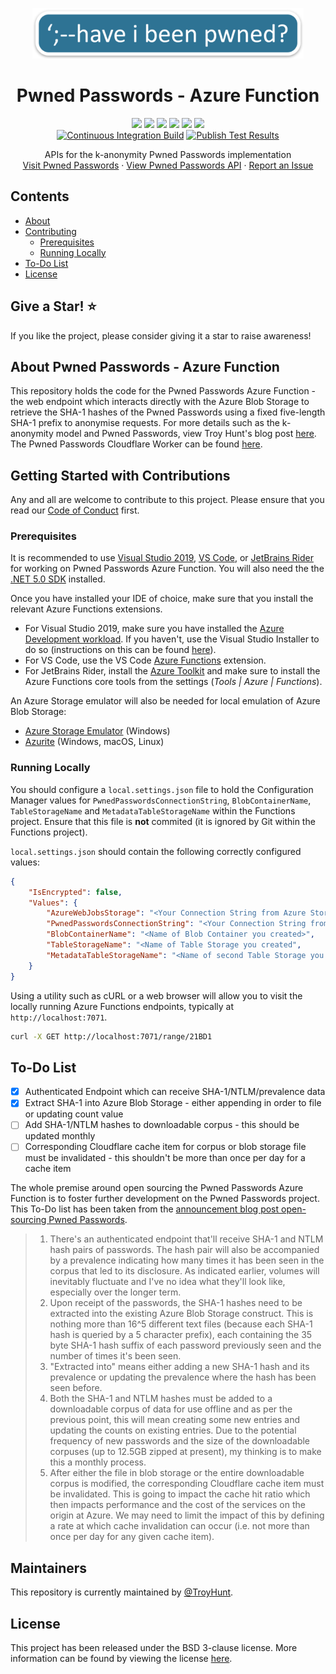<p align="center">
  <a href="https://github.com/HaveIBeenPwned/PwnedPasswordsAzureFunction">
    <img src=".github/images/logo.png" alt="HIBP Logo" width="434" height="81">
  </a>

  <h1 align="center">Pwned Passwords - Azure Function</h1>
	
  <p align="center">
  <a href="LICENSE" alt="License">
    <img src="https://img.shields.io/github/license/HaveIBeenPwned/PwnedPasswordsAzureFunction?style=flat-square" /></a>
  <a href="https://github.com/HaveIBeenPwned/PwnedPasswordsAzureFunction/graphs/contributors" alt="Contributors">
    <img src="https://img.shields.io/github/contributors/HaveIBeenPwned/PwnedPasswordsAzureFunction?style=flat-square" /></a>
  <a href="https://github.com/HaveIBeenPwned/PwnedPasswordsAzureFunction/pulls?q=is%3Apr+is%3Aclosed" alt="Closed PRs">
    <img src="https://img.shields.io/github/issues-pr-closed/HaveIBeenPwned/PwnedPasswordsAzureFunction?style=flat-square" /></a>
  <a href="https://github.com/HaveIBeenPwned/PwnedPasswordsAzureFunction/network/members/" alt="Forks">
    <img src="https://img.shields.io/github/forks/HaveIBeenPwned/PwnedPasswordsAzureFunction?style=flat-square" /></a>
  <a href="https://github.com/HaveIBeenPwned/PwnedPasswordsAzureFunction/stargazers/" alt="Stars">
    <img src="https://img.shields.io/github/stars/HaveIBeenPwned/PwnedPasswordsAzureFunction?style=flat-square" /></a>
  <a href="CODE_OF_CONDUCT.md" alt="Stars">
    <img src="https://img.shields.io/badge/Contributor%20Covenant-2.0-4baaaa.svg?style=flat-square" /></a>
  <br />
  <a href="https://github.com/HaveIBeenPwned/PwnedPasswordsAzureFunction/actions/workflows/ci-build.yml">
    <img src="https://github.com/HaveIBeenPwned/PwnedPasswordsAzureFunction/actions/workflows/ci-build.yml/badge.svg" alt="Continuous Integration Build" /></a>
  <a href="https://github.com/HaveIBeenPwned/PwnedPasswordsAzureFunction/actions/workflows/publish-test-results.yml">
    <img src="https://github.com/HaveIBeenPwned/PwnedPasswordsAzureFunction/actions/workflows/publish-test-results.yml/badge.svg" alt="Publish Test Results" /></a>
  </p>
  <p align="center">
    APIs for the k-anonymity Pwned Passwords implementation
    <br />
    <a href="https://haveibeenpwned.com/Passwords">Visit Pwned Passwords</a>
    ·
    <a href="https://haveibeenpwned.com/API/v3#PwnedPasswords">View Pwned Passwords API</a>
    ·
    <a href="https://github.com/HaveIBeenPwned/PwnedPasswordsAzureFunction/issues/new?labels=bug">Report an Issue</a>
  </p>
</p>

## Contents
- [About](#about-pwned-passwords-%2D-azure-function)
- [Contributing](#getting-started-with-contributions)
  - [Prerequisites](#prerequisites)
  - [Running Locally](#running-locally)
- [To-Do List](#to%2Ddo-list)
- [License](#license)

## Give a Star! :star:
If you like the project, please consider giving it a star to raise awareness!

## About Pwned Passwords - Azure Function

This repository holds the code for the Pwned Passwords Azure Function - the web endpoint which interacts directly with the Azure Blob Storage to retrieve the SHA-1 hashes of the Pwned Passwords using a fixed five-length SHA-1 prefix to anonymise requests. For more details such as the k-anonymity model and Pwned Passwords, view Troy Hunt's blog post [here](https://www.troyhunt.com/ive-just-launched-pwned-passwords-version-2/). The Pwned Passwords Cloudflare Worker can be found [here](https://github.com/HaveIBeenPwned/PwnedPasswordsCloudflareWorker). 

## Getting Started with Contributions

Any and all are welcome to contribute to this project.
Please ensure that you read our [Code of Conduct](/CODE_OF_CONDUCT.md) first.

### Prerequisites

It is recommended to use [Visual Studio 2019](https://visualstudio.microsoft.com/downloads/), [VS Code](https://code.visualstudio.com/), or [JetBrains Rider](https://www.jetbrains.com/rider) for working on Pwned Passwords Azure Function. You will also need the the [.NET 5.0 SDK](https://dotnet.microsoft.com/download/dotnet/5.0) installed.

Once you have installed your IDE of choice, make sure that you install the relevant Azure Functions extensions.

- For Visual Studio 2019, make sure you have installed the [Azure Development workload](https://docs.microsoft.com/en-us/azure/azure-functions/functions-create-your-first-function-visual-studio#prerequisites). If you haven't, use the Visual Studio Installer to do so (instructions on this can be found [here](https://docs.microsoft.com/en-us/dotnet/azure/configure-visual-studio)).
- For VS Code, use the VS Code [Azure Functions](https://marketplace.visualstudio.com/items?itemName=ms-azuretools.vscode-azurefunctions) extension.
- For JetBrains Rider, install the [Azure Toolkit](https://plugins.jetbrains.com/plugin/11220-azure-toolkit-for-rider) and make sure to install the Azure Functions core tools from the settings (*Tools \| Azure \| Functions*).

An Azure Storage emulator will also be needed for local emulation of Azure Blob Storage:

- [Azure Storage Emulator](https://docs.microsoft.com/en-us/azure/storage/common/storage-use-emulator) (Windows)
- [Azurite](https://github.com/Azure/Azurite) (Windows, macOS, Linux)

### Running Locally

You should configure a `local.settings.json` file to hold the Configuration Manager values for `PwnedPasswordsConnectionString`, `BlobContainerName`, `TableStorageName` and `MetadataTableStorageName` within the Functions project. Ensure that this file is **not** commited (it is ignored by Git within the Functions project). 

`local.settings.json` should contain the following correctly configured values:

```json
{
    "IsEncrypted": false,
    "Values": {
        "AzureWebJobsStorage": "<Your Connection String from Azure Storage Emulator",
        "PwnedPasswordsConnectionString": "<Your Connection String from Azure Storage Emulator>",
        "BlobContainerName": "<Name of Blob Container you created>",
        "TableStorageName": "<Name of Table Storage you created",
        "MetadataTableStorageName": "<Name of second Table Storage you created>"
    }
}
```

Using a utility such as cURL or a web browser will allow you to visit the locally running Azure Functions endpoints, typically at `http://localhost:7071`.

```sh
curl -X GET http://localhost:7071/range/21BD1
```

## To-Do List

- [x] Authenticated Endpoint which can receive SHA-1/NTLM/prevalence data
- [x] Extract SHA-1 into Azure Blob Storage - either appending in order to file or updating count value
- [ ] Add SHA-1/NTLM hashes to downloadable corpus - this should be updated monthly
- [ ] Corresponding Cloudflare cache item for corpus or blob storage file must be invalidated - this shouldn't be more than once per day for a cache item

The whole premise around open sourcing the Pwned Passwords Azure Function is to foster further development on the Pwned Passwords project. This To-Do list has been taken from the [announcement blog post open-sourcing Pwned Passwords](https://www.troyhunt.com/pwned-passwords-open-source-in-the-dot-net-foundation-and-working-with-the-fbi/).

> 1. There's an authenticated endpoint that'll receive SHA-1 and NTLM hash pairs of passwords. The hash pair will also be accompanied by a prevalence indicating how many times it has been seen in the corpus that led to its disclosure. As indicated earlier, volumes will inevitably fluctuate and I've no idea what they'll look like, especially over the longer term.
> 2. Upon receipt of the passwords, the SHA-1 hashes need to be extracted into the existing Azure Blob Storage construct. This is nothing more than 16^5 different text files (because each SHA-1 hash is queried by a 5 character prefix), each containing the 35 byte SHA-1 hash suffix of each password previously seen and the number of times it's been seen.
> 3. "Extracted into" means either adding a new SHA-1 hash and its prevalence or updating the prevalence where the hash has been seen before.
> 4. Both the SHA-1 and NTLM hashes must be added to a downloadable corpus of data for use offline and as per the previous point, this will mean creating some new entries and updating the counts on existing entries. Due to the potential frequency of new passwords and the size of the downloadable corpuses (up to 12.5GB zipped at present), my thinking is to make this a monthly process.
> 5. After either the file in blob storage or the entire downloadable corpus is modified, the corresponding Cloudflare cache item must be invalidated. This is going to impact the cache hit ratio which then impacts performance and the cost of the services on the origin at Azure. We may need to limit the impact of this by defining a rate at which cache invalidation can occur (i.e. not more than once per day for any given cache item).

## Maintainers

This repository is currently maintained by [@TroyHunt](https://github.com/troyhunt). 

## License

This project has been released under the BSD 3-clause license. More information can be found by viewing the license [here](LICENSE).
